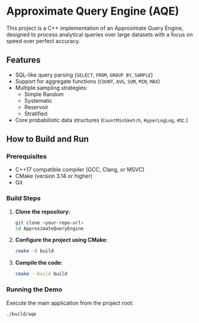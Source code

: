 # Approximate Query Engine (AQE)

This project is a C++ implementation of an Approximate Query Engine, designed to process analytical queries over large datasets with a focus on speed over perfect accuracy.

## Features

- SQL-like query parsing (`SELECT`, `FROM`, `GROUP BY`, `SAMPLE`)
- Support for aggregate functions (`COUNT`, `AVG`, `SUM`, `MIN`, `MAX`)
- Multiple sampling strategies:
  - Simple Random
  - Systematic
  - Reservoir
  - Stratified
- Core probabilistic data structures (`CountMinSketch`, `HyperLogLog`, etc.)

## How to Build and Run

### Prerequisites
- C++17 compatible compiler (GCC, Clang, or MSVC)
- CMake (version 3.14 or higher)
- Git

### Build Steps

1.  **Clone the repository:**
    ```bash
    git clone <your-repo-url>
    cd ApproximateQueryEngine
    ```

2.  **Configure the project using CMake:**
    ```bash
    cmake -B build
    ```

3.  **Compile the code:**
    ```bash
    cmake --build build
    ```

### Running the Demo

Execute the main application from the project root:
```bash
./build/aqe